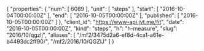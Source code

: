 {
  "properties": {
    "num": [
      6089
    ],
    "unit": [
      "steps"
    ],
    "start": [
      "2016-10-04T00:00:00Z"
    ],
    "end": [
      "2016-10-05T00:00:00Z"
    ],
    "published": [
      "2016-10-05T00:00:00Z"
    ]
  },
  "client_id": "https://www-api.jvt.me/fit",
  "date": "2016-10-05T00:00:00Z",
  "kind": "steps",
  "h": "h-measure",
  "slug": "2016/10/qgzlj",
  "aliases": [
    "/mf2/3475d2a6-ef8d-4ca1-a61e-b4493dc2ff90/",
    "/mf2/2016/10/QGZlJ"
  ]
}
